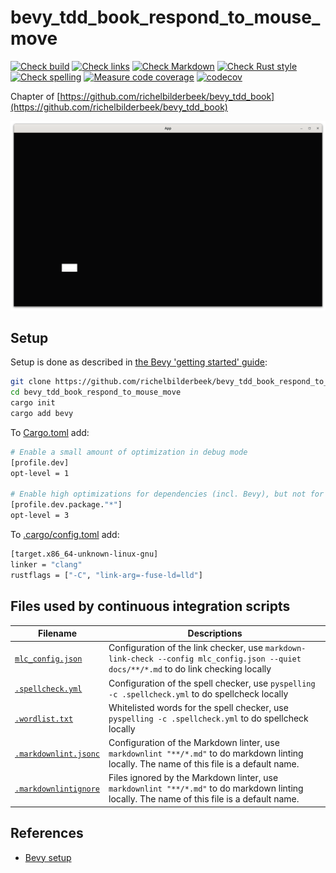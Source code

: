 # bevy_tdd_book_respond_to_mouse_move

[![Check build](https://github.com/richelbilderbeek/bevy_tdd_book_respond_to_mouse_move/actions/workflows/check_build.yaml/badge.svg?branch=master)](https://github.com/richelbilderbeek/bevy_tdd_book_respond_to_mouse_move/actions/workflows/check_build.yaml)
[![Check links](https://github.com/richelbilderbeek/bevy_tdd_book_respond_to_mouse_move/actions/workflows/check_links.yaml/badge.svg?branch=master)](https://github.com/richelbilderbeek/bevy_tdd_book_respond_to_mouse_move/actions/workflows/check_links.yaml)
[![Check Markdown](https://github.com/richelbilderbeek/bevy_tdd_book_respond_to_mouse_move/actions/workflows/check_markdown.yaml/badge.svg?branch=master)](https://github.com/richelbilderbeek/bevy_tdd_book_respond_to_mouse_move/actions/workflows/check_markdown.yaml)
[![Check Rust style](https://github.com/richelbilderbeek/bevy_tdd_book_respond_to_mouse_move/actions/workflows/check_rust_style.yaml/badge.svg?branch=master)](https://github.com/richelbilderbeek/bevy_tdd_book_respond_to_mouse_move/actions/workflows/check_rust_style.yaml)
[![Check spelling](https://github.com/richelbilderbeek/bevy_tdd_book_respond_to_mouse_move/actions/workflows/check_spelling.yaml/badge.svg?branch=master)](https://github.com/richelbilderbeek/bevy_tdd_book_respond_to_mouse_move/actions/workflows/check_spelling.yaml)
[![Measure code coverage](https://github.com/richelbilderbeek/bevy_tdd_book_respond_to_mouse_move/actions/workflows/measure_codecov.yaml/badge.svg?branch=master)](https://github.com/richelbilderbeek/bevy_tdd_book_respond_to_mouse_move/actions/workflows/measure_codecov.yaml)
[![codecov](https://codecov.io/gh/richelbilderbeek/bevy_tdd_book_respond_to_mouse_move/graph/badge.svg?token=XAVFZYDQKZ)](https://codecov.io/gh/richelbilderbeek/bevy_tdd_book_respond_to_mouse_move)

Chapter of [https://github.com/richelbilderbeek/bevy_tdd_book](https://github.com/richelbilderbeek/bevy_tdd_book)

![Screenshot of this application](respond_to_mouse_move.png)

## Setup

Setup is done as described in [the Bevy 'getting started' guide](https://bevyengine.org/learn/quick-start/getting-started/setup/):

```bash
git clone https://github.com/richelbilderbeek/bevy_tdd_book_respond_to_mouse_move
cd bevy_tdd_book_respond_to_mouse_move
cargo init
cargo add bevy
```

To [Cargo.toml](Cargo.toml) add:

```bash
# Enable a small amount of optimization in debug mode
[profile.dev]
opt-level = 1

# Enable high optimizations for dependencies (incl. Bevy), but not for our code:
[profile.dev.package."*"]
opt-level = 3
```

To [.cargo/config.toml](.cargo/config.toml) add:

```bash
[target.x86_64-unknown-linux-gnu]
linker = "clang"
rustflags = ["-C", "link-arg=-fuse-ld=lld"]
```

## Files used by continuous integration scripts

Filename                                  |Descriptions
------------------------------------------|--------------------------------------------------------------------------------------------------------------------------------------
[`mlc_config.json`](mlc_config.json)        |Configuration of the link checker, use `markdown-link-check --config mlc_config.json --quiet docs/**/*.md` to do link checking locally
[`.spellcheck.yml`](.spellcheck.yml)        |Configuration of the spell checker, use `pyspelling -c .spellcheck.yml` to do spellcheck locally
[`.wordlist.txt`](.wordlist.txt)            |Whitelisted words for the spell checker, use `pyspelling -c .spellcheck.yml` to do spellcheck locally
[`.markdownlint.jsonc`](.markdownlint.jsonc)|Configuration of the Markdown linter, use `markdownlint "**/*.md"` to do markdown linting locally. The name of this file is a default name.
[`.markdownlintignore`](.markdownlintignore)|Files ignored by the Markdown linter, use `markdownlint "**/*.md"` to do markdown linting locally. The name of this file is a default name.

## References

* [Bevy setup](https://bevyengine.org/learn/quick-start/getting-started/setup/)
